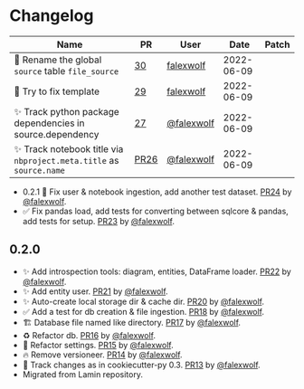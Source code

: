 # Changelog

<!-- prettier-ignore -->
Name | PR | User | Date | Patch
--- | --- | --- | --- | ---
🚚  Rename the global `source` table `file_source` | [30](https://github.com/laminlabs/lamindb/pull/30) | [falexwolf](https://github.com/falexwolf) | 2022-06-09 |
🎨 Try to fix template | [29](https://github.com/laminlabs/lamindb/pull/29) | [falexwolf](https://github.com/falexwolf) | 2022-06-09 |
✨ Track python package dependencies in source.dependency | [27](https://github.com/laminlabs/lamindb/pull/27) | [@falexwolf](https://github.com/falexwolf) | 2022-06-09 |
✨ Track notebook title via `nbproject.meta.title` as `source.name` | [PR26](https://github.com/laminlabs/lamindb/pull/26) | [@falexwolf](https://github.com/falexwolf) | 2022-06-09 |

- 0.2.1 :bug: Fix user & notebook ingestion, add another test dataset. [PR24](https://github.com/laminlabs/lamindb/pull/24) by [@falexwolf](https://github.com/falexwolf).
- :white_check_mark: Fix pandas load, add tests for converting between sqlcore & pandas, add tests for setup. [PR23](https://github.com/laminlabs/lamindb/pull/23) by [@falexwolf](https://github.com/falexwolf).

## 0.2.0

- :sparkles: Add introspection tools: diagram, entities, DataFrame loader. [PR22](https://github.com/laminlabs/lamindb/pull/22) by [@falexwolf](https://github.com/falexwolf).
- ✨ Add entity user. [PR21](https://github.com/laminlabs/lamindb/pull/21) by [@falexwolf](https://github.com/falexwolf).
- :sparkles: Auto-create local storage dir & cache dir. [PR20](https://github.com/laminlabs/lamindb/pull/20) by [@falexwolf](https://github.com/falexwolf).
- :white_check_mark: Add a test for db creation & file ingestion. [PR18](https://github.com/laminlabs/lamindb/pull/18) by [@falexwolf](https://github.com/falexwolf).
- :building_construction: Database file named like directory. [PR17](https://github.com/laminlabs/lamindb/pull/17) by [@falexwolf](https://github.com/falexwolf).
- :recycle: Refactor db. [PR16](https://github.com/laminlabs/lamindb/pull/16) by [@falexwolf](https://github.com/falexwolf).
- 🔧 Refactor settings. [PR15](https://github.com/laminlabs/lamindb/pull/15) by [@falexwolf](https://github.com/falexwolf).
- :fire: Remove versioneer. [PR14](https://github.com/laminlabs/lamindb/pull/14) by [@falexwolf](https://github.com/falexwolf).
- 👷 Track changes as in cookiecutter-py 0.3. [PR13](https://github.com/laminlabs/lamindb/pull/13) by [@falexwolf](https://github.com/falexwolf).
- Migrated from Lamin repository.
